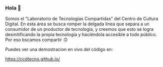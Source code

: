 ### Hola 👋
Somos el "Laboratorio de Tecnologías Compartidas" del Centro de Cultura Digital. En esta área se busca romper la delgada línea que separa a un consumidor de un productor de tecnología, y creemos que esto se logra desmitificando la propia tecnología y haciéndola accesible a todo público. Por eso bscamos compartir :D


Puedes ver una demostracion en vivo del código en:

https://ccdtecno.github.io/
